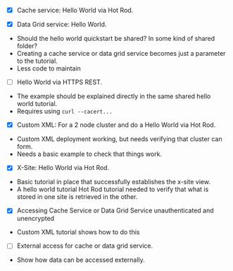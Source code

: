 - [x] Cache service: Hello World via Hot Rod.

- [x] Data Grid service: Hello World.
* Should the hello world quickstart be shared? In some kind of shared folder?
* Creating a cache service or data grid service becomes just a parameter to the tutorial.
* Less code to maintain

- [ ] Hello World via HTTPS REST.
* The example should be explained directly in the same shared hello world tutorial.
* Requires using `curl --cacert...` 

- [x] Custom XML: For a 2 node cluster and do a Hello World via Hot Rod.
* Custom XML deployment working, but needs verifying that cluster can form.
* Needs a basic example to check that things work.

- [x] X-Site: Hello World via Hot Rod.
* Basic tutorial in place that successfully establishes the x-site view. 
* A hello world tutorial Hot Rod tutorial needed to verify that what is stored in one site is retrieved in the other.

- [x] Accessing Cache Service or Data Grid Service unauthenticated and unencrypted
* Custom XML tutorial shows how to do this 

- [ ] External access for cache or data grid service.
* Show how data can be accessed externally.
